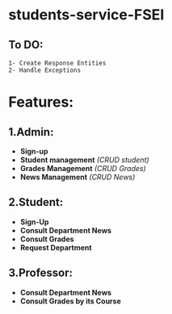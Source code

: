 # students-service-FSEI

## To DO:
    1- Create Response Entities
    2- Handle Exceptions



# Features:
 ## 1.Admin:
- **Sign-up**
- **Student management** *(CRUD student)*
- **Grades Management** *(CRUD Grades)*
- **News Management** *(CRUD News)*

## 2.Student:
- **Sign-Up** 
- **Consult Department News**
- **Consult Grades**
- **Request Department**

## 3.Professor:
- **Consult Department News**
- **Consult Grades by its Course**

